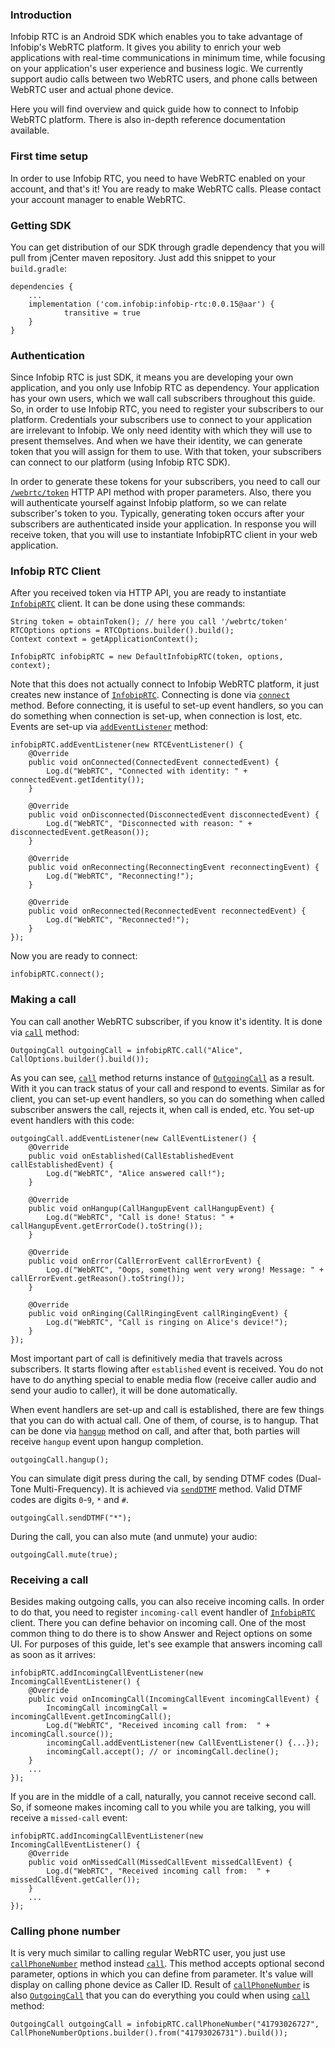 ### Introduction
Infobip RTC is an Android SDK which enables you to take advantage of Infobip's WebRTC platform. It gives you ability to enrich your web applications with real-time communications in minimum time, while focusing on your application's user experience and business logic. We currently support audio calls between two WebRTC users, and phone calls between WebRTC user and actual phone device.

Here you will find overview and quick guide how to connect to Infobip WebRTC platform. There is also in-depth reference documentation available.

### First time setup
In order to use Infobip RTC, you need to have WebRTC enabled on your account, and that's it! You are ready to make WebRTC calls. Please contact your account manager to enable WebRTC.

### Getting SDK
You can get distribution of our SDK through gradle dependency that you will pull from jCenter maven repository. Just add this snippet to your `build.gradle`:
```
dependencies {
    ...
    implementation ('com.infobip:infobip-rtc:0.0.15@aar') {
            transitive = true
    }
}
```

### Authentication
Since Infobip RTC is just SDK, it means you are developing your own application, and you only use Infobip RTC as dependency. Your application has your own users, which we wall call subscribers throughout this guide. So, in order to use Infobip RTC, you need to register your subscribers to our platform. Credentials your subscribers use to connect to your application are irrelevant to Infobip. We only need identity with which they will use to present themselves. And when we have their identity, we can generate token that you will assign for them to use. With that token, your subscribers can connect to our platform (using Infobip RTC SDK).

In order to generate these tokens for your subscribers, you need to call our [`/webrtc/token`](https://dev.infobip.com/webrtc/generate-token) HTTP API method with proper parameters. Also, there you will authenticate yourself against Infobip platform, so we can relate subscriber's token to you. Typically, generating token occurs after your subscribers are authenticated inside your application.
In response you will receive token, that you will use to instantiate InfobipRTC client in your web application.

### Infobip RTC Client
After you received token via HTTP API, you are ready to instantiate [`InfobipRTC`](https://github.com/infobip/infobip-rtc-android/wiki/InfobipRTC) client. It can be done using these commands:

```
String token = obtainToken(); // here you call '/webrtc/token'
RTCOptions options = RTCOptions.builder().build();
Context context = getApplicationContext();

InfobipRTC infobipRTC = new DefaultInfobipRTC(token, options, context);
```

Note that this does not actually connect to Infobip WebRTC platform, it just creates new instance of [`InfobipRTC`](https://github.com/infobip/infobip-rtc-android/wiki/InfobipRTC). Connecting is done via [`connect`](https://github.com/infobip/infobip-rtc-android/wiki/InfobipRTC#connect) method. Before connecting, it is useful to set-up event handlers, so you can do something when connection is set-up, when connection is lost, etc. Events are set-up via [`addEventListener`](https://github.com/infobip/infobip-rtc-android/wiki/InfobipRTC#addEventListener) method:

```
infobipRTC.addEventListener(new RTCEventListener() {
    @Override
    public void onConnected(ConnectedEvent connectedEvent) {
        Log.d("WebRTC", "Connected with identity: " + connectedEvent.getIdentity());
    }

    @Override
    public void onDisconnected(DisconnectedEvent disconnectedEvent) {
        Log.d("WebRTC", "Disconnected with reason: " + disconnectedEvent.getReason());
    }

    @Override
    public void onReconnecting(ReconnectingEvent reconnectingEvent) {
        Log.d("WebRTC", "Reconnecting!");
    }

    @Override
    public void onReconnected(ReconnectedEvent reconnectedEvent) {
        Log.d("WebRTC", "Reconnected!");
    }
});
```

Now you are ready to connect:

```
infobipRTC.connect();
```

### Making a call
You can call another WebRTC subscriber, if you know it's identity. It is done via [`call`](https://github.com/infobip/infobip-rtc-android/wiki/InfobipRTC#call) method:

```
OutgoingCall outgoingCall = infobipRTC.call("Alice", CallOptions.builder().build());
```

As you can see, [`call`](https://github.com/infobip/infobip-rtc-android/wiki/InfobipRTC#call) method returns instance of [`OutgoingCall`](https://github.com/infobip/infobip-rtc-android/wiki/OutgoingCall) as a result. With it you can track status of your call and respond to events. Similar as for client, you can set-up event handlers, so you can do something when called subscriber answers the call, rejects it, when call is ended, etc. You set-up event handlers with this code:

```
outgoingCall.addEventListener(new CallEventListener() {
    @Override
    public void onEstablished(CallEstablishedEvent callEstablishedEvent) {
        Log.d("WebRTC", "Alice answered call!");
    }

    @Override
    public void onHangup(CallHangupEvent callHangupEvent) {
        Log.d("WebRTC", "Call is done! Status: " + callHangupEvent.getErrorCode().toString());
    }

    @Override
    public void onError(CallErrorEvent callErrorEvent) {
        Log.d("WebRTC", "Oops, something went very wrong! Message: " + callErrorEvent.getReason().toString());
    }

    @Override
    public void onRinging(CallRingingEvent callRingingEvent) {
        Log.d("WebRTC", "Call is ringing on Alice's device!");
    }
});
```

Most important part of call is definitively media that travels across subscribers. It starts flowing after `established` event is received. You do not have to do anything special to enable media flow (receive caller audio and send your audio to caller), it will be done automatically.

When event handlers are set-up and call is established, there are few things that you can do with actual call. One of them, of course, is to hangup. That can be done via [`hangup`](https://github.com/infobip/infobip-rtc-android/wiki/Call#hangup) method on call, and after that, both parties will receive `hangup` event upon hangup completion.

```
outgoingCall.hangup();
```

You can simulate digit press during the call, by sending DTMF codes (Dual-Tone Multi-Frequency). It is achieved via [`sendDTMF`](https://github.com/infobip/infobip-rtc-android/wiki/Call#sendDTMF) method. Valid DTMF codes are digits `0`-`9`, `*` and `#`.

```
outgoingCall.sendDTMF("*");
```

During the call, you can also mute (and unmute) your audio:

```
outgoingCall.mute(true);
```

### Receiving a call
Besides making outgoing calls, you can also receive incoming calls. In order to do that, you need to register `incoming-call` event handler of [`InfobipRTC`](https://github.com/infobip/infobip-rtc-android/wiki/InfobipRTC) client. There you can define behavior on incoming call. One of the most common thing to do there is to show Answer and Reject options on some UI. For purposes of this guide, let's see example that answers incoming call as soon as it arrives:

```
infobipRTC.addIncomingCallEventListener(new IncomingCallEventListener() {
    @Override
    public void onIncomingCall(IncomingCallEvent incomingCallEvent) {
        IncomingCall incomingCall = incomingCallEvent.getIncomingCall();
        Log.d("WebRTC", "Received incoming call from:  " + incomingCall.source());
        incomingCall.addEventListener(new CallEventListener() {...});
        incomingCall.accept(); // or incomingCall.decline();
    }
    ...
});
```

If you are in the middle of a call, naturally, you cannot receive second call. So, if someone makes incoming call to you while you are talking, you will receive a `missed-call` event:

```
infobipRTC.addIncomingCallEventListener(new IncomingCallEventListener() {
    @Override
    public void onMissedCall(MissedCallEvent missedCallEvent) {
        Log.d("WebRTC", "Received incoming call from:  " + missedCallEvent.getCaller());
    }
    ...
});
```

### Calling phone number
It is very much similar to calling regular WebRTC user, you just use [`callPhoneNumber`](https://github.com/infobip/infobip-rtc-android/wiki/InfobipRTC#callPhoneNumber) method instead [`call`](https://github.com/infobip/infobip-rtc-android/wiki/InfobipRTC#call). This method accepts optional second parameter, options in which you can define from parameter. It's value will display on calling phone device as Caller ID. Result of [`callPhoneNumber`](https://github.com/infobip/infobip-rtc-android/wiki/InfobipRTC#callPhoneNumber) is also [`OutgoingCall`](https://github.com/infobip/infobip-rtc-android/wiki/OutgoingCall) that you can do everything you could when using [`call`](https://github.com/infobip/infobip-rtc-android/wiki/InfobipRTC#call) method:

```
OutgoingCall outgoingCall = infobipRTC.callPhoneNumber("41793026727", CallPhoneNumberOptions.builder().from("41793026731").build());
```